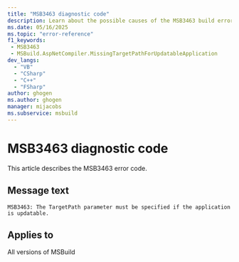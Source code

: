 ```yaml
---
title: "MSB3463 diagnostic code"
description: Learn about the possible causes of the MSB3463 build error, and get troubleshooting tips.
ms.date: 05/16/2025
ms.topic: "error-reference"
f1_keywords:
 - MSB3463
 - MSBuild.AspNetCompiler.MissingTargetPathForUpdatableApplication
dev_langs:
  - "VB"
  - "CSharp"
  - "C++"
  - "FSharp"
author: ghogen
ms.author: ghogen
manager: mijacobs
ms.subservice: msbuild
---
```


# MSB3463 diagnostic code

<!-- :::ErrorDefinitionDescription::: -->
<!-- :::editable-content name="introDescription"::: -->
This article describes the MSB3463 error code.
<!-- :::editable-content-end::: -->

## Message text

<!-- :::editable-content name="messageText"::: -->
`MSB3463: The TargetPath parameter must be specified if the application is updatable.`
<!-- :::editable-content-end::: -->
<!-- MSB3463: The TargetPath parameter must be specified if the application is updatable. -->

<!-- :::editable-content name="postOutputDescription"::: -->
<!--
{StrBegin="MSB3463: "}
-->
<!-- :::editable-content-end::: -->
<!-- :::ErrorDefinitionDescription-end::: -->

## Applies to

All versions of MSBuild
